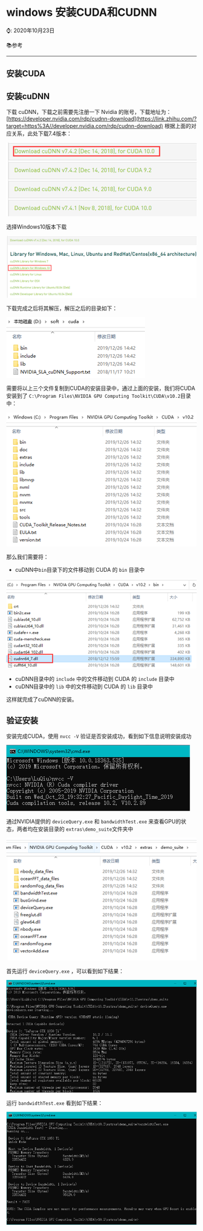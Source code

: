 # windows 安装CUDA和CUDNN

⌚️: 2020年10月23日

📚参考

---

## 安装CUDA



## 安装cuDNN

下载 cuDNN，下载之前需要先注册一下 Nvidia 的账号，下载地址为：[https://developer.nvidia.com/rdp/cudnn-download](https://link.zhihu.com/?target=https%3A//developer.nvidia.com/rdp/cudnn-download) 根据上面的对应关系，此处下载7.4版本：

![img](imgs/v2-14013d535fe48038c0234682608cf5d1_720w.jpg)

选择Windows10版本下载

![img](imgs/v2-8739f6c0ca08e22a18fa021196345bfc_720w.jpg)

下载完成之后将其解压，解压之后的目录如下：

![img](imgs/v2-e731184dd7b81e8d202156d00dd93de0_720w.jpg)

需要将以上三个文件复制到CUDA的安装目录中，通过上面的安装，我们将CUDA安装到了 `C:\Program Files\NVIDIA GPU Computing Toolkit\CUDA\v10.2`目录中：

![img](imgs/v2-c19b1beb2a98d8359e65b2c704d76351_720w.jpg)

那么我们需要将：

- cuDNN中`bin`目录下的文件移动到 CUDA 的 `bin` 目录中

![img](imgs/v2-a28e9a813ef01a8374743f7de7a83d2a_720w.jpg)

- cuDNN目录中的 `include` 中的文件移动到 CUDA 的 `include` 目录中
- cuDNN目录中的 `lib` 中的文件移动到 CUDA 的 `lib` 目录中

这样就完成了cuDNN的安装。

## 验证安装

安装完成CUDA，使用 `nvcc -V` 验证是否安装成功，看到如下信息说明安装成功

![img](imgs/v2-8f1e089a8af373ca5175df06239d840a_720w.jpg)



通过NVIDIA提供的 `deviceQuery.exe` 和 `bandwidthTest.exe` 来查看GPU的状态，两者均在安装目录的 `extras\demo_suite`文件夹中

![img](imgs/v2-9e325623d4303bef4242e03f5191109f_720w.jpg)

首先运行 `deviceQuery.exe` ，可以看到如下结果：

![img](imgs/v2-833541c372d899c517c43c7cc4e83e32_720w.jpg)

运行 `bandwidthTest.exe` 看到如下结果：

![img](imgs/v2-72188c2f0c1818887ad0c3d1ef2d4503_720w.jpg)